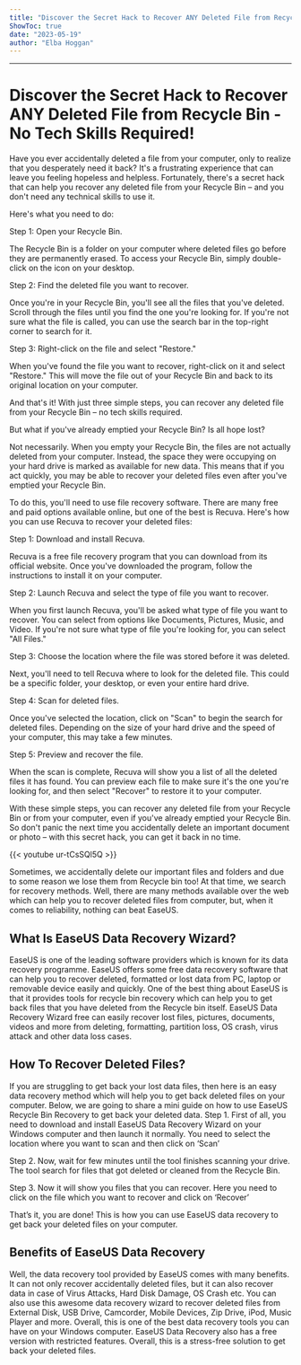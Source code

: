 ```yaml
---
title: "Discover the Secret Hack to Recover ANY Deleted File from Recycle Bin - No Tech Skills Required!"
ShowToc: true 
date: "2023-05-19"
author: "Elba Hoggan"
---
```

*****
# Discover the Secret Hack to Recover ANY Deleted File from Recycle Bin - No Tech Skills Required!

Have you ever accidentally deleted a file from your computer, only to realize that you desperately need it back? It's a frustrating experience that can leave you feeling hopeless and helpless. Fortunately, there's a secret hack that can help you recover any deleted file from your Recycle Bin – and you don't need any technical skills to use it.

Here's what you need to do:

Step 1: Open your Recycle Bin. 

The Recycle Bin is a folder on your computer where deleted files go before they are permanently erased. To access your Recycle Bin, simply double-click on the icon on your desktop.

Step 2: Find the deleted file you want to recover. 

Once you're in your Recycle Bin, you'll see all the files that you've deleted. Scroll through the files until you find the one you're looking for. If you're not sure what the file is called, you can use the search bar in the top-right corner to search for it.

Step 3: Right-click on the file and select "Restore."

When you've found the file you want to recover, right-click on it and select "Restore." This will move the file out of your Recycle Bin and back to its original location on your computer.

And that's it! With just three simple steps, you can recover any deleted file from your Recycle Bin – no tech skills required. 

But what if you've already emptied your Recycle Bin? Is all hope lost?

Not necessarily. When you empty your Recycle Bin, the files are not actually deleted from your computer. Instead, the space they were occupying on your hard drive is marked as available for new data. This means that if you act quickly, you may be able to recover your deleted files even after you've emptied your Recycle Bin.

To do this, you'll need to use file recovery software. There are many free and paid options available online, but one of the best is Recuva. Here's how you can use Recuva to recover your deleted files:

Step 1: Download and install Recuva. 

Recuva is a free file recovery program that you can download from its official website. Once you've downloaded the program, follow the instructions to install it on your computer.

Step 2: Launch Recuva and select the type of file you want to recover. 

When you first launch Recuva, you'll be asked what type of file you want to recover. You can select from options like Documents, Pictures, Music, and Video. If you're not sure what type of file you're looking for, you can select "All Files."

Step 3: Choose the location where the file was stored before it was deleted. 

Next, you'll need to tell Recuva where to look for the deleted file. This could be a specific folder, your desktop, or even your entire hard drive.

Step 4: Scan for deleted files. 

Once you've selected the location, click on "Scan" to begin the search for deleted files. Depending on the size of your hard drive and the speed of your computer, this may take a few minutes.

Step 5: Preview and recover the file. 

When the scan is complete, Recuva will show you a list of all the deleted files it has found. You can preview each file to make sure it's the one you're looking for, and then select "Recover" to restore it to your computer.

With these simple steps, you can recover any deleted file from your Recycle Bin or from your computer, even if you've already emptied your Recycle Bin. So don't panic the next time you accidentally delete an important document or photo – with this secret hack, you can get it back in no time.

{{< youtube ur-tCsSQl5Q >}} 



Sometimes, we accidentally delete our important files and folders and due to some reason we lose them from Recycle bin too! At that time, we search for recovery methods. Well, there are many methods available over the web which can help you to recover deleted files from computer, but, when it comes to reliability, nothing can beat EaseUS.

 
## What Is EaseUS Data Recovery Wizard?



EaseUS is one of the leading software providers which is known for its data recovery programme. EaseUS offers some free data recovery software that can help you to recover deleted, formatted or lost data from PC, laptop or removable device easily and quickly.
One of the best thing about EaseUS is that it provides tools for recycle bin recovery which can help you to get back files that you have deleted from the Recycle bin itself. EaseUS Data Recovery Wizard free can easily recover lost files, pictures, documents, videos and more from deleting, formatting, partition loss, OS crash, virus attack and other data loss cases.

 
## How To Recover Deleted Files?


If you are struggling to get back your lost data files, then here is an easy data recovery method which will help you to get back deleted files on your computer. Below, we are going to share a mini guide on how to use EaseUS Recycle Bin Recovery to get back your deleted data.
Step 1. First of all, you need to download and install EaseUS Data Recovery Wizard on your Windows computer and then launch it normally. You need to select the location where you want to scan and then click on ‘Scan’

Step 2. Now, wait for few minutes until the tool finishes scanning your drive. The tool search for files that got deleted or cleaned from the Recycle Bin.

Step 3. Now it will show you files that you can recover. Here you need to click on the file which you want to recover and click on ‘Recover’

That’s it, you are done! This is how you can use EaseUS data recovery to get back your deleted files on your computer.

 
## Benefits of EaseUS Data Recovery


Well, the data recovery tool provided by EaseUS comes with many benefits. It can not only recover accidentally deleted files, but it can also recover data in case of Virus Attacks, Hard Disk Damage, OS Crash etc.
You can also use this awesome data recovery wizard to recover deleted files from External Disk, USB Drive, Camcorder, Mobile Devices, Zip Drive, iPod, Music Player and more.
Overall, this is one of the best data recovery tools you can have on your Windows computer. EaseUS Data Recovery also has a free version with restricted features. Overall, this is a stress-free solution to get back your deleted files.





